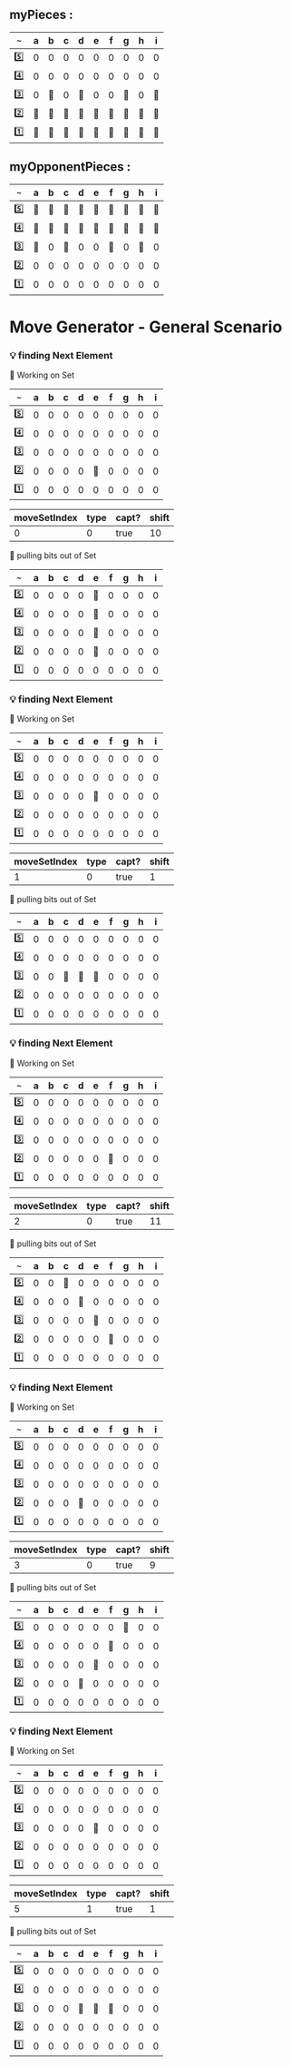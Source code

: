myPieces   : 
--------------

|`~`     |a| b| c| d| e| f| g| h| i|
|--------|-|--|--|--|--|--|--|--|--|
| :five: |0| 0| 0| 0| 0| 0| 0| 0| 0|
| :four: |0| 0| 0| 0| 0| 0| 0| 0| 0|
|:three: |0| :1st_place_medal:| 0| :1st_place_medal:| 0| 0| :1st_place_medal:| 0| :1st_place_medal:|
|  :two: |:1st_place_medal:| :1st_place_medal:| :1st_place_medal:| :1st_place_medal:| :1st_place_medal:| :1st_place_medal:| :1st_place_medal:| :1st_place_medal:| :1st_place_medal:|
|  :one: |:1st_place_medal:| :1st_place_medal:| :1st_place_medal:| :1st_place_medal:| :1st_place_medal:| :1st_place_medal:| :1st_place_medal:| :1st_place_medal:| :1st_place_medal:|
myOpponentPieces   : 
--------------

|`~`     |a| b| c| d| e| f| g| h| i|
|--------|-|--|--|--|--|--|--|--|--|
| :five: |:1st_place_medal:| :1st_place_medal:| :1st_place_medal:| :1st_place_medal:| :1st_place_medal:| :1st_place_medal:| :1st_place_medal:| :1st_place_medal:| :1st_place_medal:|
| :four: |:1st_place_medal:| :1st_place_medal:| :1st_place_medal:| :1st_place_medal:| :1st_place_medal:| :1st_place_medal:| :1st_place_medal:| :1st_place_medal:| :1st_place_medal:|
|:three: |:1st_place_medal:| 0| :1st_place_medal:| 0| 0| :1st_place_medal:| 0| :1st_place_medal:| 0|
|  :two: |0| 0| 0| 0| 0| 0| 0| 0| 0|
|  :one: |0| 0| 0| 0| 0| 0| 0| 0| 0|
# Move Generator - General Scenario


### :bulb: finding Next Element 


:round_pushpin: Working on Set 

|`~`     |a| b| c| d| e| f| g| h| i|
|--------|-|--|--|--|--|--|--|--|--|
| :five: |0| 0| 0| 0| 0| 0| 0| 0| 0|
| :four: |0| 0| 0| 0| 0| 0| 0| 0| 0|
|:three: |0| 0| 0| 0| 0| 0| 0| 0| 0|
|  :two: |0| 0| 0| 0| :1st_place_medal:| 0| 0| 0| 0|
|  :one: |0| 0| 0| 0| 0| 0| 0| 0| 0|



| moveSetIndex | type | capt? | shift |
|--------------|------|-------|-------|
|0 | 0 | true | 10 |

:round_pushpin: pulling bits out of Set 

|`~`     |a| b| c| d| e| f| g| h| i|
|--------|-|--|--|--|--|--|--|--|--|
| :five: |0| 0| 0| 0| :1st_place_medal:| 0| 0| 0| 0|
| :four: |0| 0| 0| 0| :1st_place_medal:| 0| 0| 0| 0|
|:three: |0| 0| 0| 0| :1st_place_medal:| 0| 0| 0| 0|
|  :two: |0| 0| 0| 0| :1st_place_medal:| 0| 0| 0| 0|
|  :one: |0| 0| 0| 0| 0| 0| 0| 0| 0|

### :bulb: finding Next Element 


:round_pushpin: Working on Set 

|`~`     |a| b| c| d| e| f| g| h| i|
|--------|-|--|--|--|--|--|--|--|--|
| :five: |0| 0| 0| 0| 0| 0| 0| 0| 0|
| :four: |0| 0| 0| 0| 0| 0| 0| 0| 0|
|:three: |0| 0| 0| 0| :1st_place_medal:| 0| 0| 0| 0|
|  :two: |0| 0| 0| 0| 0| 0| 0| 0| 0|
|  :one: |0| 0| 0| 0| 0| 0| 0| 0| 0|



| moveSetIndex | type | capt? | shift |
|--------------|------|-------|-------|
|1 | 0 | true | 1 |

:round_pushpin: pulling bits out of Set 

|`~`     |a| b| c| d| e| f| g| h| i|
|--------|-|--|--|--|--|--|--|--|--|
| :five: |0| 0| 0| 0| 0| 0| 0| 0| 0|
| :four: |0| 0| 0| 0| 0| 0| 0| 0| 0|
|:three: |0| 0| :1st_place_medal:| :1st_place_medal:| :1st_place_medal:| 0| 0| 0| 0|
|  :two: |0| 0| 0| 0| 0| 0| 0| 0| 0|
|  :one: |0| 0| 0| 0| 0| 0| 0| 0| 0|

### :bulb: finding Next Element 


:round_pushpin: Working on Set 

|`~`     |a| b| c| d| e| f| g| h| i|
|--------|-|--|--|--|--|--|--|--|--|
| :five: |0| 0| 0| 0| 0| 0| 0| 0| 0|
| :four: |0| 0| 0| 0| 0| 0| 0| 0| 0|
|:three: |0| 0| 0| 0| 0| 0| 0| 0| 0|
|  :two: |0| 0| 0| 0| 0| :1st_place_medal:| 0| 0| 0|
|  :one: |0| 0| 0| 0| 0| 0| 0| 0| 0|



| moveSetIndex | type | capt? | shift |
|--------------|------|-------|-------|
|2 | 0 | true | 11 |

:round_pushpin: pulling bits out of Set 

|`~`     |a| b| c| d| e| f| g| h| i|
|--------|-|--|--|--|--|--|--|--|--|
| :five: |0| 0| :1st_place_medal:| 0| 0| 0| 0| 0| 0|
| :four: |0| 0| 0| :1st_place_medal:| 0| 0| 0| 0| 0|
|:three: |0| 0| 0| 0| :1st_place_medal:| 0| 0| 0| 0|
|  :two: |0| 0| 0| 0| 0| :1st_place_medal:| 0| 0| 0|
|  :one: |0| 0| 0| 0| 0| 0| 0| 0| 0|

### :bulb: finding Next Element 


:round_pushpin: Working on Set 

|`~`     |a| b| c| d| e| f| g| h| i|
|--------|-|--|--|--|--|--|--|--|--|
| :five: |0| 0| 0| 0| 0| 0| 0| 0| 0|
| :four: |0| 0| 0| 0| 0| 0| 0| 0| 0|
|:three: |0| 0| 0| 0| 0| 0| 0| 0| 0|
|  :two: |0| 0| 0| :1st_place_medal:| 0| 0| 0| 0| 0|
|  :one: |0| 0| 0| 0| 0| 0| 0| 0| 0|



| moveSetIndex | type | capt? | shift |
|--------------|------|-------|-------|
|3 | 0 | true | 9 |

:round_pushpin: pulling bits out of Set 

|`~`     |a| b| c| d| e| f| g| h| i|
|--------|-|--|--|--|--|--|--|--|--|
| :five: |0| 0| 0| 0| 0| 0| :1st_place_medal:| 0| 0|
| :four: |0| 0| 0| 0| 0| :1st_place_medal:| 0| 0| 0|
|:three: |0| 0| 0| 0| :1st_place_medal:| 0| 0| 0| 0|
|  :two: |0| 0| 0| :1st_place_medal:| 0| 0| 0| 0| 0|
|  :one: |0| 0| 0| 0| 0| 0| 0| 0| 0|

### :bulb: finding Next Element 


:round_pushpin: Working on Set 

|`~`     |a| b| c| d| e| f| g| h| i|
|--------|-|--|--|--|--|--|--|--|--|
| :five: |0| 0| 0| 0| 0| 0| 0| 0| 0|
| :four: |0| 0| 0| 0| 0| 0| 0| 0| 0|
|:three: |0| 0| 0| 0| :1st_place_medal:| 0| 0| 0| 0|
|  :two: |0| 0| 0| 0| 0| 0| 0| 0| 0|
|  :one: |0| 0| 0| 0| 0| 0| 0| 0| 0|



| moveSetIndex | type | capt? | shift |
|--------------|------|-------|-------|
|5 | 1 | true | 1 |

:round_pushpin: pulling bits out of Set 

|`~`     |a| b| c| d| e| f| g| h| i|
|--------|-|--|--|--|--|--|--|--|--|
| :five: |0| 0| 0| 0| 0| 0| 0| 0| 0|
| :four: |0| 0| 0| 0| 0| 0| 0| 0| 0|
|:three: |0| 0| 0| :1st_place_medal:| :1st_place_medal:| :1st_place_medal:| 0| 0| 0|
|  :two: |0| 0| 0| 0| 0| 0| 0| 0| 0|
|  :one: |0| 0| 0| 0| 0| 0| 0| 0| 0|
